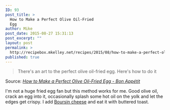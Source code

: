 ```yaml
---
ID: 93
post_title: >
  How to Make a Perfect Olive Oil-Fried
  Egg
author: Mike
post_date: 2015-08-27 15:31:13
post_excerpt: ""
layout: post
permalink: >
  http://recipebox.mkelley.net/recipes/2015/08/how-to-make-a-perfect-olive-oil-fried-eggs/
published: true
---
```

<blockquote>There's an art to the perfect olive oil-fried egg. Here's how to do it</blockquote>
Source: <em><a href="http://www.bonappetit.com/test-kitchen/how-to/article/olive-oil-fried-egg">How to Make a Perfect Olive Oil-Fried Egg - Bon Appétit</a></em>

I'm not a huge fried egg fan but this method works for me. Good olive oil, crack an egg into it, occasionally splash some hot oil on the yolk and let the edges get crispy. I add <a href="https://en.wikipedia.org/wiki/Boursin_cheese" target="_blank">Boursin cheese</a> and eat it with buttered toast.